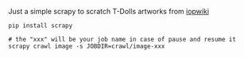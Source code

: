 Just a simple scrapy to scratch T-Dolls artworks from [iopwiki](https://iopwiki.com/wiki/T-Doll_Index)

```shell
pip install scrapy
```

```shell
# the "xxx" will be your job name in case of pause and resume it
scrapy crawl image -s JOBDIR=crawl/image-xxx
```